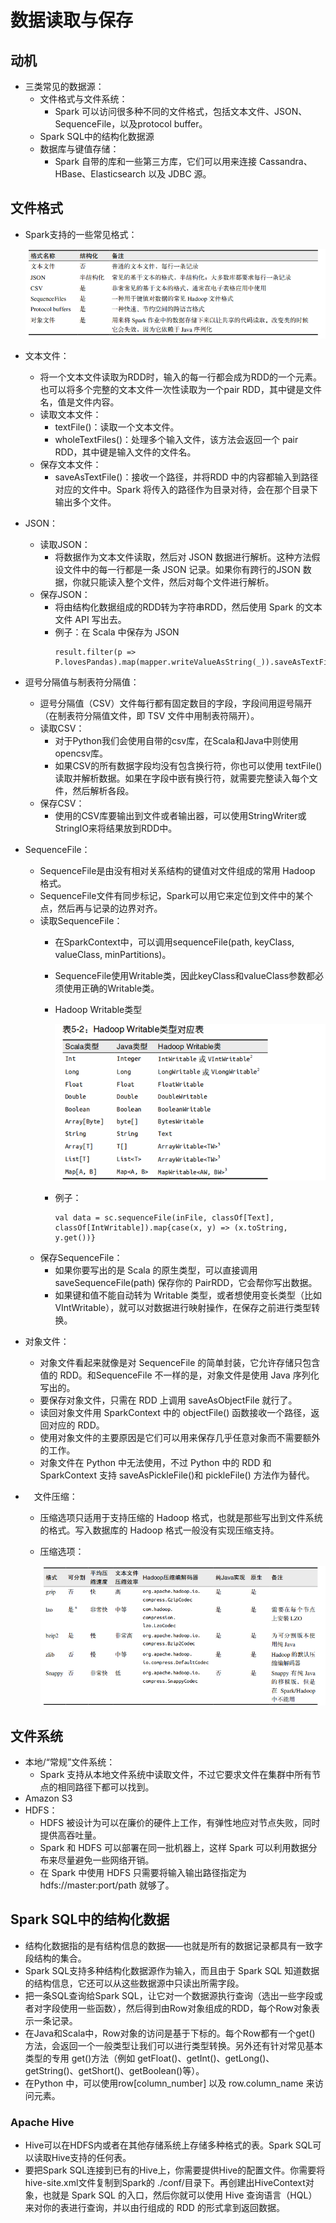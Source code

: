 # 数据读取与保存

## 动机

  - 三类常见的数据源：
    - 文件格式与文件系统：
      - Spark 可以访问很多种不同的文件格式，包括文本文件、JSON、SequenceFile，以及protocol buffer。
    - Spark SQL中的结构化数据源
    - 数据库与键值存储：
      - Spark 自带的库和一些第三方库，它们可以用来连接 Cassandra、HBase、Elasticsearch 以及 JDBC 源。
  
## 文件格式

  - Spark支持的一些常见格式：
  
    ![Spark支持的一些常见格式](./图片/Spark支持的一些常见格式.PNG)
    
  - 文本文件：
    - 将一个文本文件读取为RDD时，输入的每一行都会成为RDD的一个元素。也可以将多个完整的文本文件一次性读取为一个pair RDD，其中键是文件名，值是文件内容。
    - 读取文本文件：
      - textFile()：读取一个文本文件。
      - wholeTextFiles()：处理多个输入文件，该方法会返回一个 pair RDD，其中键是输入文件的文件名。
    - 保存文本文件：
      - saveAsTextFile()：接收一个路径，并将RDD 中的内容都输入到路径对应的文件中。Spark 将传入的路径作为目录对待，会在那个目录下输出多个文件。
  - JSON：
    - 读取JSON：
      - 将数据作为文本文件读取，然后对 JSON 数据进行解析。这种方法假设文件中的每一行都是一条 JSON 记录。如果你有跨行的JSON 数据，你就只能读入整个文件，然后对每个文件进行解析。
    - 保存JSON：
      - 将由结构化数据组成的RDD转为字符串RDD，然后使用 Spark 的文本文件 API 写出去。
      - 例子：在 Scala 中保存为 JSON
        ```
        result.filter(p => P.lovesPandas).map(mapper.writeValueAsString(_)).saveAsTextFile(outputFile)
        ```
  - 逗号分隔值与制表符分隔值：
    - 逗号分隔值（CSV）文件每行都有固定数目的字段，字段间用逗号隔开（在制表符分隔值文件，即 TSV 文件中用制表符隔开）。
    - 读取CSV：
      - 对于Python我们会使用自带的csv库，在Scala和Java中则使用opencsv库。
      - 如果CSV的所有数据字段均没有包含换行符，你也可以使用 textFile() 读取并解析数据。如果在字段中嵌有换行符，就需要完整读入每个文件，然后解析各段。
    - 保存CSV：
      - 使用的CSV库要输出到文件或者输出器，可以使用StringWriter或StringIO来将结果放到RDD中。
  - SequenceFile：
    - SequenceFile是由没有相对关系结构的键值对文件组成的常用 Hadoop 格式。
    - SequenceFile文件有同步标记，Spark可以用它来定位到文件中的某个点，然后再与记录的边界对齐。
    - 读取SequenceFile：
      - 在SparkContext中，可以调用sequenceFile(path, keyClass, valueClass, minPartitions)。
      - SequenceFile使用Writable类，因此keyClass和valueClass参数都必须使用正确的Writable类。
      - Hadoop Writable类型
        
        ![Writable类型](./图片/Writable类型.PNG)
        
      - 例子：
        ```
        val data = sc.sequenceFile(inFile, classOf[Text], classOf[IntWritable]).map{case(x, y) => (x.toString, y.get())}
        ```
    - 保存SequenceFile：
      - 如果你要写出的是 Scala 的原生类型，可以直接调用 saveSequenceFile(path) 保存你的 PairRDD，它会帮你写出数据。
      - 如果键和值不能自动转为 Writable 类型，或者想使用变长类型（比如VIntWritable），就可以对数据进行映射操作，在保存之前进行类型转换。
  - 对象文件：
    - 对象文件看起来就像是对 SequenceFile 的简单封装，它允许存储只包含值的 RDD。和SequenceFile 不一样的是，对象文件是使用 Java 序列化写出的。
    - 要保存对象文件，只需在 RDD 上调用 saveAsObjectFile 就行了。
    - 读回对象文件用 SparkContext 中的 objectFile() 函数接收一个路径，返回对应的 RDD。
    - 使用对象文件的主要原因是它们可以用来保存几乎任意对象而不需要额外的工作。
    - 对象文件在 Python 中无法使用，不过 Python 中的 RDD 和 SparkContext 支持 saveAsPickleFile()和 pickleFile() 方法作为替代。
  - 　文件压缩：
    - 压缩选项只适用于支持压缩的 Hadoop 格式，也就是那些写出到文件系统的格式。写入数据库的 Hadoop 格式一般没有实现压缩支持。
    - 压缩选项：
    
      ![压缩选项](./图片/压缩选项.PNG)
      
## 文件系统

  - 本地/“常规”文件系统：
    - Spark 支持从本地文件系统中读取文件，不过它要求文件在集群中所有节点的相同路径下都可以找到。
  - Amazon S3
  - HDFS：
    - HDFS 被设计为可以在廉价的硬件上工作，有弹性地应对节点失败，同时提供高吞吐量。
    - Spark 和 HDFS 可以部署在同一批机器上，这样 Spark 可以利用数据分布来尽量避免一些网络开销。
    - 在 Spark 中使用 HDFS 只需要将输入输出路径指定为 hdfs://master:port/path 就够了。
    
## Spark SQL中的结构化数据

  - 结构化数据指的是有结构信息的数据——也就是所有的数据记录都具有一致字段结构的集合。
  - Spark SQL支持多种结构化数据源作为输入，而且由于 Spark SQL 知道数据的结构信息，它还可以从这些数据源中只读出所需字段。
  - 把一条SQL查询给Spark SQL，让它对一个数据源执行查询（选出一些字段或者对字段使用一些函数），然后得到由Row对象组成的RDD，每个Row对象表示一条记录。
  - 在Java和Scala中，Row对象的访问是基于下标的。每个Row都有一个get() 方法，会返回一个一般类型让我们可以进行类型转换。另外还有针对常见基本类型的专用 get()方法（例如 getFloat()、getInt()、getLong()、getString()、getShort()、getBoolean()等）。
  - 在Python 中，可以使用row[column_number] 以及 row.column_name 来访问元素。
  
### Apache Hive

  - Hive可以在HDFS内或者在其他存储系统上存储多种格式的表。Spark SQL可以读取Hive支持的任何表。
  - 要把Spark SQL连接到已有的Hive上，你需要提供Hive的配置文件。你需要将 hive-site.xml文件复制到Spark的 ./conf/目录下。再创建出HiveContext对象，也就是 Spark SQL 的入口，然后你就可以使用 Hive 查询语言（HQL）来对你的表进行查询，并以由行组成的 RDD 的形式拿到返回数据。
